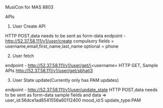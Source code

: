 MusiCon for MAS 8803


APIs

1. User Create API

  HTTP POST,data needs to be sent as form-data
  endpoint - http://52.37.58.111/v1/user/create
  compulsory fields = username,email,first_name,last_name
  optional = phone



2.  User fetch
  
  endpoint - http://52.37.58.111/v1/user/get/\<username\>
  HTTP GET,
  Sample APIs
  http://52.37.58.111/v1/user/get/sbhati3


  
3.  User State update(Currently only has PAM updates)
  
  endpoint - http://52.37.58.111/v1/user/update_state
  HTTP POST,data needs to be sent as form-data
  sample fields and data =>
  user_id:56dce1ad8541556a60112400
  mood_id:5
  update_type:PAM
